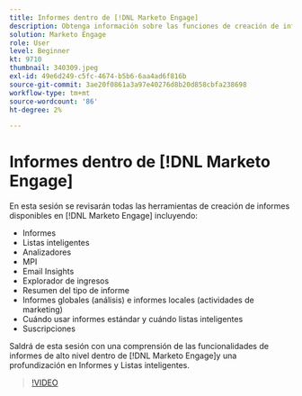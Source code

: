 ```yaml
---
title: Informes dentro de [!DNL Marketo Engage]
description: Obtenga información sobre las funciones de creación de informes de alto nivel dentro de [!DNL Marketo Engage]y una profundización en Informes y Listas inteligentes.
solution: Marketo Engage
role: User
level: Beginner
kt: 9710
thumbnail: 340309.jpeg
exl-id: 49e6d249-c5fc-4674-b5b6-6aa4ad6f816b
source-git-commit: 3ae20f0861a3a97e40276d8b20d858cbfa238698
workflow-type: tm+mt
source-wordcount: '86'
ht-degree: 2%

---
```


# Informes dentro de [!DNL Marketo Engage]

En esta sesión se revisarán todas las herramientas de creación de informes disponibles en [!DNL Marketo Engage] incluyendo:

* Informes
* Listas inteligentes
* Analizadores
* MPI
* Email Insights
* Explorador de ingresos
* Resumen del tipo de informe
* Informes globales (análisis) e informes locales (actividades de marketing)
* Cuándo usar informes estándar y cuándo listas inteligentes
* Suscripciones

Saldrá de esta sesión con una comprensión de las funcionalidades de informes de alto nivel dentro de [!DNL Marketo Engage]y una profundización en Informes y Listas inteligentes.

>[!VIDEO](https://video.tv.adobe.com/v/340309/?quality=12&learn=on)
